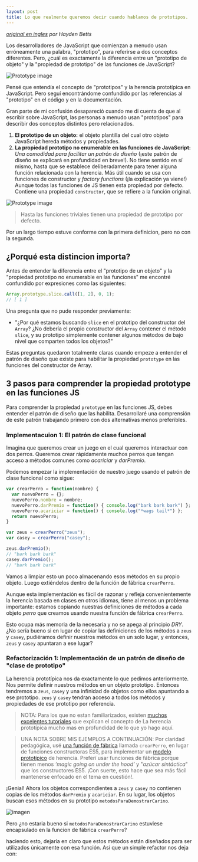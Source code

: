 ```yaml
---
layout: post
title: Lo que realmente queremos decir cuando hablamos de prototipos.
---
```


*[original en ingles](https://medium.freecodecamp.org/what-we-really-mean-when-we-talk-about-prototypes-165586f29fa9) por Hayden Betts*

Los desarrolladores de JavaScript que comienzan a menudo usan erróneamente una palabra, "prototipo", para referirse a dos conceptos diferentes. Pero, ¿cuál es exactamente la diferencia entre un "prototipo de objeto" y la "propiedad de prototipo" de las funciones de JavaScript?


![Prototype image](https://cdn-images-1.medium.com/max/1600/1*L04gw3FTaj-fQE6b-bY2Ug.png)

Pensé que entendía el concepto de "prototipos" y la herencia prototípica en JavaScript. Pero seguí encontrándome confundido por las referencias al "prototipo" en el código y en la documentación.

Gran parte de mi confusión desapareció cuando me di cuenta de que al escribir sobre JavaScript, las personas a menudo usan "prototipos" para describir dos conceptos distintos pero relacionados.

1. **El prototipo de un objeto:** el objeto plantilla del cual otro objeto JavaScript hereda métodos y propiedades.
2. **La propiedad prototipo no enumerable en las funciones de JavaScript:** *Una comodidad para facilitar un patrón de diseño* (¡este patrón de diseño se explicará en profundidad en breve!). 
No tiene sentido en sí mismo, hasta que se establece deliberadamente para tener alguna función relacionada con la herencia. Más útil cuando se usa con funciones de constructor y *factory functions* (¡la explicación ya viene!) Aunque todas las funciones de JS tienen esta propiedad por defecto. Contiene una propiedad `constructor`, que se refiere a la función original.

![Prototype image](https://cdn-images-1.medium.com/max/1600/1*Vmv0NSt-8jA_qOcbPuCzxA.png)
>Hasta las funciones triviales tienen una propiedad de prototipo por defecto.

Por un largo tiempo estuve conforme con la primera definicion, pero no con la segunda.

## ¿Porqué esta distincion importa?
Antes de entender la diferencia entre el "prototipo de un objeto" y la "propiedad prototipo no enumerable en las funciones" me encontré confundido por expresiones como las siguientes:

```javascript
Array.prototype.slice.call([1, 2], 0, 1);
// [ 1 ]
```

Una pregunta que no pude responder previamente:

* "¿Por qué estamos buscando `slice` en el prototipo del constructor del `Array`? ¿No debería el propio constructor del `Array` contener el método `slice`, y su prototipo simplemente contener algunos métodos de bajo nivel que comparten todos los objetos?"

Estas preguntas quedaron totalmente claras cuando empeze a entender el patrón de diseño que existe para habilitar la propiedad `prototype` en las funciones del constructor de Array.

## 3 pasos para comprender la propiedad prototype en las funciones JS

Para comprender la propiedad `prototype` en las funciones JS, debes entender el patrón de diseño que las habilita. Desarrollaré una comprensión de este patrón trabajando primero con dos alternativas menos preferibles.

### Implementacuion 1: El patrón de clase funcional
Imagina que queremos crear un juego en el cual queremos interactuar con dos perros. Queremos crear rápidamente muchos perros que tengan acceso a métodos comunes como *acariciar* y *darPremio*.

Podemos empezar la implementación de nuestro juego usando el patrón de clase funcional como sigue:

```javascript
var crearPerro = function(nombre) {
  var nuevoPerro = {};
  nuevoPerro.nombre = nombre;
  nuevoPerro.darPremio = function() { console.log("bark bark bark") };
  nuevoPerro.acariciar = function() { console.log("*wags tail*") };
  return nuevoPerro;
}

var zeus = crearPerro("zeus");
var casey = crearPerro("casey");

zeus.darPremio(); 
// "bark bark bark"
casey.darPremio();
// "bark bark bark"
```

Vamos a limpiar esto un poco almacenando esos métodos en su propio objeto. Luego extiéndelos dentro de la función de fábrica `crearPerro`.

Aunque esta implementación es fácil de razonar y refleja convenientemente la herencia basada en clases en otros idiomas, tiene al menos un problema importante: estamos copiando nuestras definiciones de métodos a cada objeto *perro* que creamos usando nuestra función de fábrica
`crearPerro`.

Esto ocupa más memoria de la  necesaria y no se apega al principio *DRY*. ¿No sería bueno si en lugar de copiar las definiciones de los métodos a `zeus` y `casey`, pudiéramos definir nuestros métodos en un solo lugar, y entonces, `zeus` y `casey` apuntaran a ese lugar?

### Refactorización 1: Implementación de un patrón de diseño de "clase de prototipo"
La herencia prototípica nos da exactamente lo que pedimos anteriormente. Nos permite definir nuestros métodos en un objeto prototipo. Entonces tendremos a `zeus`, `casey` y una infinidad de objetos como ellos apuntando a ese prototipo. `zeus` y `casey` tendran acceso a todos los métodos y propiedades de ese prototipo por referencia.

>NOTA: Para los que no estan familiarizados, existen [muchos excelentes tutoriales](https://hackernoon.com/prototypes-in-javascript-5bba2990e04b) que explican el concepto de La herencia prototípica mucho mas en profundidad de lo que yo hago aquí.

>UNA NOTA SOBRE MIS EJEMPLOS A CONTINUACIÓN: Por claridad pedagógica, usé [una función de fábrica](https://stackoverflow.com/questions/8698726/constructor-function-vs-factory-functions) llamada `crearPerro`, en lugar de funciones constructoras ES5, para implementar un [modelo prototípico](https://medium.com/javascript-scene/3-different-kinds-of-prototypal-inheritance-es6-edition-32d777fa16c9) de herencia. Preferí usar funciones de fábrica porque tienen menos *‘magic going on under the hood’* y "*azúcar sintáctica*" que los constructores ES5. ¡Con suerte, esto hace que sea más fácil mantenerse enfocado en el tema en cuestión!.

¡Genial! Ahora los objetos correspondientes a `zeus` y `casey` no contienen copias de los métodos `darPremio` y `acariciar`. En su lugar, los objetos buscan esos métodos en su  prototipo `metodosParaDemostrarCarino`.

![imagen](https://cdn-images-1.medium.com/max/1200/1*fFxKUWpR7gkaIkoiHG4i3w.png)

Pero ¿no estaria bueno si `metodosParaDemostrarCarino` estuviese encapsulado en la funcion de fábrica `crearPerro`?

haciendo esto, dejaría en claro que estos métodos están diseñados para ser utilizados únicamente con esa función. Así que un simple refactor nos deja con: